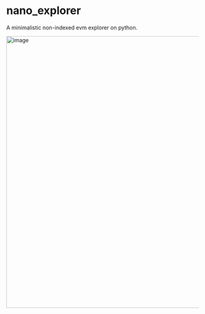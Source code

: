 # nano_explorer
A minimalistic non-indexed evm explorer on python.


<img width="1137" height="712" alt="image" src="https://github.com/user-attachments/assets/046a2f6a-e74f-4cbe-9267-36b5ed787fe9" />
